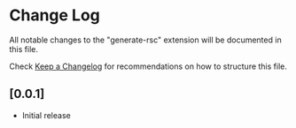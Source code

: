 # Change Log

All notable changes to the "generate-rsc" extension will be documented in this file.

Check [Keep a Changelog](http://keepachangelog.com/) for recommendations on how to structure this file.

## [0.0.1]

- Initial release